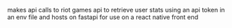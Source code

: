 makes api calls to riot games api to retrieve user stats using an api token in an env file and hosts on fastapi for use on a react native front end
